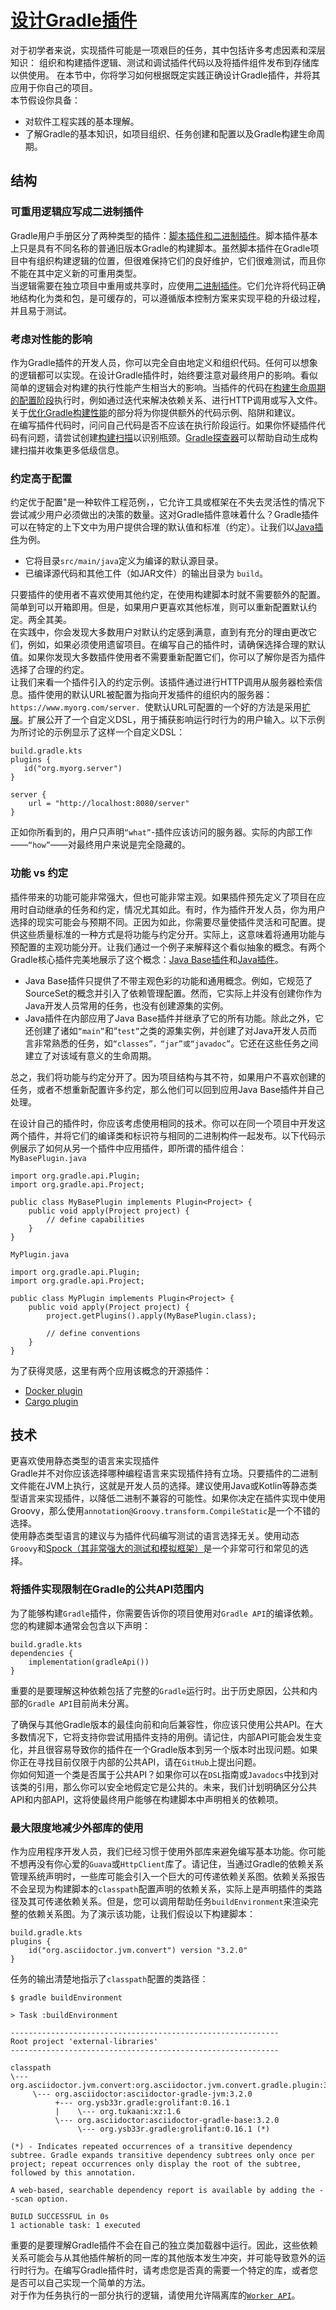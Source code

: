 # [设计Gradle插件](https://docs.gradle.org/current/userguide/designing_gradle_plugins.html)
对于初学者来说，实现插件可能是一项艰巨的任务，其中包括许多考虑因素和深层知识：
组织和构建插件逻辑、测试和调试插件代码以及将插件组件发布到存储库以供使用。
在本节中，你将学习如何根据既定实践正确设计Gradle插件，并将其应用于你自己的项目。  
本节假设你具备：  
- 对软件工程实践的基本理解。
- 了解Gradle的基本知识，如项目组织、任务创建和配置以及Gradle构建生命周期。
## 结构
### 可重用逻辑应写成二进制插件  
Gradle用户手册区分了两种类型的插件：[脚本插件和二进制插件](https://docs.gradle.org/current/userguide/plugins.html#sec:types_of_plugins)。脚本插件基本上只是具有不同名称的普通旧版本Gradle的构建脚本。虽然脚本插件在Gradle项目中有组织构建逻辑的位置，但很难保持它们的良好维护，它们很难测试，而且你不能在其中定义新的可重用类型。  
当逻辑需要在独立项目中重用或共享时，应使用[二进制插件](https://docs.gradle.org/current/userguide/plugins.html#sec:binary_plugins)。它们允许将代码正确地结构化为类和包，是可缓存的，可以遵循版本控制方案来实现平稳的升级过程，并且易于测试。  
### 考虑对性能的影响  
作为Gradle插件的开发人员，你可以完全自由地定义和组织代码。任何可以想象的逻辑都可以实现。在设计Gradle插件时，始终要注意对最终用户的影响。看似简单的逻辑会对构建的执行性能产生相当大的影响。当插件的代码在[构建生命周期的配置阶段](https://docs.gradle.org/current/userguide/build_lifecycle.html#sec:build_phases)执行时，例如通过迭代来解决依赖关系、进行HTTP调用或写入文件。关于[优化Gradle构建性能](https://docs.gradle.org/current/userguide/performance.html#performance_gradle)的部分将为你提供额外的代码示例、陷阱和建议。  
在编写插件代码时，问问自己代码是否不应该在执行阶段运行。如果你怀疑插件代码有问题，请尝试创建[构建扫描](https://scans.gradle.com/?_gl=1*1aygqcq*_ga*MTU1MjEwNjg1OC4xNzAwNDY4MTc3*_ga_7W7NC6YNPT*MTcwNjU4MjUzMy40Mi4xLjE3MDY1ODM2ODEuNjAuMC4w&_ga=2.3983607.656167394.1706507796-1552106858.1700468177)以识别瓶颈。[Gradle探查器](https://github.com/gradle/gradle-profiler)可以帮助自动生成构建扫描并收集更多低级信息。  
### 约定高于配置
约定优于配置"是一种软件工程范例，，它允许工具或框架在不失去灵活性的情况下尝试减少用户必须做出的决策的数量。这对Gradle插件意味着什么？Gradle插件可以在特定的上下文中为用户提供合理的默认值和标准（约定）。让我们以[Java插件](https://docs.gradle.org/current/userguide/java_plugin.html#java_plugin)为例。  
- 它将目录`src/main/java`定义为编译的默认源目录。
- 已编译源代码和其他工件（如JAR文件）的输出目录为 `build`。  

只要插件的使用者不喜欢使用其他约定，在使用构建脚本时就不需要额外的配置。简单到可以开箱即用。但是，如果用户更喜欢其他标准，则可以重新配置默认约定。两全其美。  
在实践中，你会发现大多数用户对默认约定感到满意，直到有充分的理由更改它们，例如，如果必须使用遗留项目。在编写自己的插件时，请确保选择合理的默认值。如果你发现大多数插件使用者不需要重新配置它们，你可以了解你是否为插件选择了合理的约定。  
让我们来看一个插件引入的约定示例。该插件通过进行HTTP调用从服务器检索信息。插件使用的默认URL被配置为指向开发插件的组织内的服务器：  `https://www.myorg.com/server. `使默认URL可配置的一个好的方法是采用[扩展](https://docs.gradle.org/current/userguide/custom_plugins.html#sec:getting_input_from_the_build)。扩展公开了一个自定义DSL，用于捕获影响运行时行为的用户输入。以下示例为所讨论的示例显示了这样一个自定义DSL：  
```
build.gradle.kts
plugins {
   id("org.myorg.server")
}

server {
    url = "http://localhost:8080/server"
}

```

正如你所看到的，用户只声明`“what”`-插件应该访问的服务器。实际的内部工作——`“how”`——对最终用户来说是完全隐藏的。

### 功能 vs 约定
插件带来的功能可能非常强大，但也可能非常主观。如果插件预先定义了项目在应用时自动继承的任务和约定，情况尤其如此。有时，作为插件开发人员，你为用户选择的现实可能会与预期不同。正因为如此，你需要尽量使插件灵活和可配置。提供这些质量标准的一种方式是将功能与约定分开。实际上，这意味着将通用功能与预配置的主观功能分开。让我们通过一个例子来解释这个看似抽象的概念。有两个Gradle核心插件完美地展示了这个概念：[Java Base插件](https://docs.gradle.org/current/javadoc/org/gradle/api/plugins/JavaBasePlugin.html)和[Java插件](https://docs.gradle.org/current/userguide/java_plugin.html#java_plugin)。
- Java Base插件只提供了不带主观色彩的功能和通用概念。例如，它规范了SourceSet的概念并引入了依赖管理配置。然而，它实际上并没有创建你作为Java开发人员常用的任务，也没有创建源集的实例。
- Java插件在内部应用了Java Base插件并继承了它的所有功能。除此之外，它还创建了诸如`“main”`和“`test”`之类的源集实例，并创建了对Java开发人员而言非常熟悉的任务，如`“classes”，“jar”或“javadoc”`。它还在这些任务之间建立了对该域有意义的生命周期。 

总之，我们将功能与约定分开了。因为项目结构与其不符，如果用户不喜欢创建的任务，或者不想重新配置许多约定，那么他们可以回到应用Java Base插件并自己处理。  

在设计自己的插件时，你应该考虑使用相同的技术。你可以在同一个项目中开发这两个插件，并将它们的编译类和标识符与相同的二进制构件一起发布。以下代码示例展示了如何从另一个插件中应用插件，即所谓的插件组合：  
`MyBasePlugin.java  `
```
import org.gradle.api.Plugin;
import org.gradle.api.Project;

public class MyBasePlugin implements Plugin<Project> {
    public void apply(Project project) {
        // define capabilities
    }
}
``` 
`MyPlugin.java ` 
```
import org.gradle.api.Plugin;
import org.gradle.api.Project;

public class MyPlugin implements Plugin<Project> {
    public void apply(Project project) {
        project.getPlugins().apply(MyBasePlugin.class);

        // define conventions
    }
}

```  
为了获得灵感，这里有两个应用该概念的开源插件：
- [Docker plugin](https://bmuschko.github.io/gradle-docker-plugin/#provided_plugins)
- [Cargo plugin](https://github.com/bmuschko/gradle-cargo-plugin#provided-plugins)
  
## 技术
更喜欢使用静态类型的语言来实现插件  
Gradle并不对你应该选择哪种编程语言来实现插件持有立场。只要插件的二进制文件能在JVM上执行，这就是开发人员的选择。建议使用Java或Kotlin等静态类型语言来实现插件，以降低二进制不兼容的可能性。如果你决定在插件实现中使用Groovy，那么使用`annotation@Groovy.transform.CompileStatic`是一个不错的选择。  
使用静态类型语言的建议与为插件代码编写测试的语言选择无关。使用动态`Groovy`和[Spock（其非常强大的测试和模拟框架）](https://spockframework.org/)是一个非常可行和常见的选择。
### 将插件实现限制在Gradle的公共API范围内
为了能够构建`Gradle`插件，你需要告诉你的项目使用对`Gradle API`的编译依赖。您的构建脚本通常会包含以下声明：  
```
build.gradle.kts
dependencies {
    implementation(gradleApi())
}
```  
重要的是要理解这种依赖包括了完整的`Gradle`运行时。出于历史原因，公共和内部的`Gradle API`目前尚未分离。

了确保与其他Gradle版本的最佳向前和向后兼容性，你应该只使用公共API。在大多数情况下，它将支持你尝试用插件支持的用例。请记住，内部API可能会发生变化，并且很容易导致你的插件在一个Gradle版本到另一个版本时出现问题。如果你正在寻找目前仅限于内部的公共API，请在`GitHub`上提出问题。  
你如何知道一个类是否属于公共API？如果你可以在`DSL`指南或`Javadocs`中找到对该类的引用，那么你可以安全地假定它是公共的。未来，我们计划明确区分公共API和内部API，这将使最终用户能够在构建脚本中声明相关的依赖项。
### 最大限度地减少外部库的使用
作为应用程序开发人员，我们已经习惯于使用外部库来避免编写基本功能。你可能不想再没有你心爱的`Guava`或`HttpClient`库了。请记住，当通过Gradle的依赖关系管理系统声明时，一些库可能会引入一个巨大的可传递依赖关系图。依赖关系报告不会呈现为构建脚本的`classpath`配置声明的依赖关系，实际上是声明插件的类路径及其可传递依赖关系。但是，您可以调用帮助任务`buildEnvironment`来渲染完整的依赖关系图。为了演示该功能，让我们假设以下构建脚本：  
```
build.gradle.kts
plugins {
    id("org.asciidoctor.jvm.convert") version "3.2.0"
}

```  
任务的输出清楚地指示了`classpath`配置的类路径：
```
$ gradle buildEnvironment

> Task :buildEnvironment

------------------------------------------------------------
Root project 'external-libraries'
------------------------------------------------------------

classpath
\--- org.asciidoctor.jvm.convert:org.asciidoctor.jvm.convert.gradle.plugin:3.2.0
     \--- org.asciidoctor:asciidoctor-gradle-jvm:3.2.0
          +--- org.ysb33r.gradle:grolifant:0.16.1
          |    \--- org.tukaani:xz:1.6
          \--- org.asciidoctor:asciidoctor-gradle-base:3.2.0
               \--- org.ysb33r.gradle:grolifant:0.16.1 (*)

(*) - Indicates repeated occurrences of a transitive dependency subtree. Gradle expands transitive dependency subtrees only once per project; repeat occurrences only display the root of the subtree, followed by this annotation.

A web-based, searchable dependency report is available by adding the --scan option.

BUILD SUCCESSFUL in 0s
1 actionable task: 1 executed
```
重要的是要理解Gradle插件不会在自己的独立类加载器中运行。因此，这些依赖关系可能会与从其他插件解析的同一库的其他版本发生冲突，并可能导致意外的运行时行为。在编写Gradle插件时，请考虑您是否真的需要一个特定的库，或者您是否可以自己实现一个简单的方法。  
对于作为任务执行的一部分执行的逻辑，请使用允许隔离库的[`Worker API`](https://docs.gradle.org/current/userguide/worker_api.html#tasks_parallel_worker)。













































